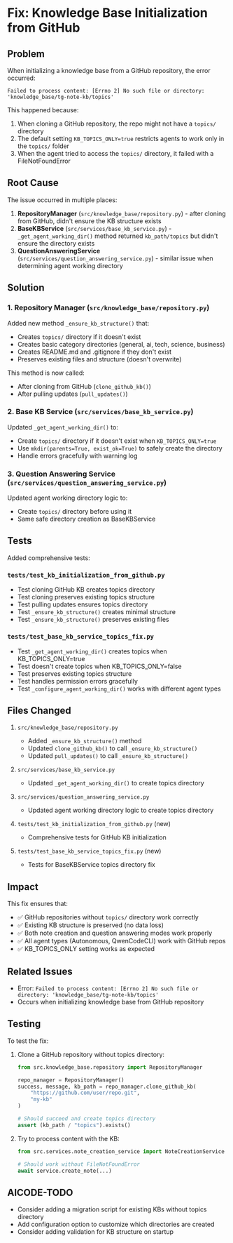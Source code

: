 # Fix: Knowledge Base Initialization from GitHub

## Problem

When initializing a knowledge base from a GitHub repository, the error occurred:
```
Failed to process content: [Errno 2] No such file or directory: 'knowledge_base/tg-note-kb/topics'
```

This happened because:
1. When cloning a GitHub repository, the repo might not have a `topics/` directory
2. The default setting `KB_TOPICS_ONLY=true` restricts agents to work only in the `topics/` folder
3. When the agent tried to access the `topics/` directory, it failed with a FileNotFoundError

## Root Cause

The issue occurred in multiple places:
1. **RepositoryManager** (`src/knowledge_base/repository.py`) - after cloning from GitHub, didn't ensure the KB structure exists
2. **BaseKBService** (`src/services/base_kb_service.py`) - `_get_agent_working_dir()` method returned `kb_path/topics` but didn't ensure the directory exists
3. **QuestionAnsweringService** (`src/services/question_answering_service.py`) - similar issue when determining agent working directory

## Solution

### 1. Repository Manager (`src/knowledge_base/repository.py`)

Added new method `_ensure_kb_structure()` that:
- Creates `topics/` directory if it doesn't exist
- Creates basic category directories (general, ai, tech, science, business)
- Creates README.md and .gitignore if they don't exist
- Preserves existing files and structure (doesn't overwrite)

This method is now called:
- After cloning from GitHub (`clone_github_kb()`)
- After pulling updates (`pull_updates()`)

### 2. Base KB Service (`src/services/base_kb_service.py`)

Updated `_get_agent_working_dir()` to:
- Create `topics/` directory if it doesn't exist when `KB_TOPICS_ONLY=true`
- Use `mkdir(parents=True, exist_ok=True)` to safely create the directory
- Handle errors gracefully with warning log

### 3. Question Answering Service (`src/services/question_answering_service.py`)

Updated agent working directory logic to:
- Create `topics/` directory before using it
- Same safe directory creation as BaseKBService

## Tests

Added comprehensive tests:

### `tests/test_kb_initialization_from_github.py`
- Test cloning GitHub KB creates topics directory
- Test cloning preserves existing topics structure
- Test pulling updates ensures topics directory
- Test `_ensure_kb_structure()` creates minimal structure
- Test `_ensure_kb_structure()` preserves existing files

### `tests/test_base_kb_service_topics_fix.py`
- Test `_get_agent_working_dir()` creates topics when KB_TOPICS_ONLY=true
- Test doesn't create topics when KB_TOPICS_ONLY=false
- Test preserves existing topics structure
- Test handles permission errors gracefully
- Test `_configure_agent_working_dir()` works with different agent types

## Files Changed

1. `src/knowledge_base/repository.py`
   - Added `_ensure_kb_structure()` method
   - Updated `clone_github_kb()` to call `_ensure_kb_structure()`
   - Updated `pull_updates()` to call `_ensure_kb_structure()`

2. `src/services/base_kb_service.py`
   - Updated `_get_agent_working_dir()` to create topics directory

3. `src/services/question_answering_service.py`
   - Updated agent working directory logic to create topics directory

4. `tests/test_kb_initialization_from_github.py` (new)
   - Comprehensive tests for GitHub KB initialization

5. `tests/test_base_kb_service_topics_fix.py` (new)
   - Tests for BaseKBService topics directory fix

## Impact

This fix ensures that:
- ✅ GitHub repositories without `topics/` directory work correctly
- ✅ Existing KB structure is preserved (no data loss)
- ✅ Both note creation and question answering modes work properly
- ✅ All agent types (Autonomous, QwenCodeCLI) work with GitHub repos
- ✅ KB_TOPICS_ONLY setting works as expected

## Related Issues

- Error: `Failed to process content: [Errno 2] No such file or directory: 'knowledge_base/tg-note-kb/topics'`
- Occurs when initializing knowledge base from GitHub repository

## Testing

To test the fix:

1. Clone a GitHub repository without topics directory:
   ```python
   from src.knowledge_base.repository import RepositoryManager

   repo_manager = RepositoryManager()
   success, message, kb_path = repo_manager.clone_github_kb(
       "https://github.com/user/repo.git",
       "my-kb"
   )

   # Should succeed and create topics directory
   assert (kb_path / "topics").exists()
   ```

2. Try to process content with the KB:
   ```python
   from src.services.note_creation_service import NoteCreationService

   # Should work without FileNotFoundError
   await service.create_note(...)
   ```

## AICODE-TODO

- Consider adding a migration script for existing KBs without topics directory
- Add configuration option to customize which directories are created
- Consider adding validation for KB structure on startup
